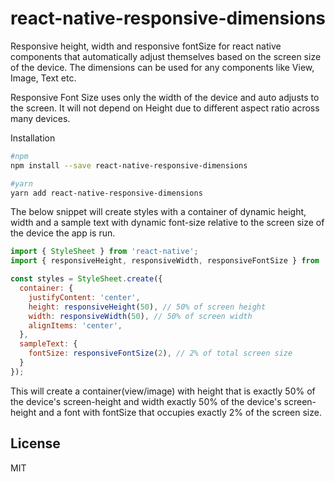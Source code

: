 # react-native-responsive-dimensions

Responsive height, width and responsive fontSize for react native components that automatically adjust themselves based on the screen size of the device. The dimensions can be used for any components like View, Image, Text etc.

Responsive Font Size uses only the width of the device and auto adjusts to the screen. It will not depend on Height due to different aspect ratio across many devices.

Installation
```sh
#npm
npm install --save react-native-responsive-dimensions

#yarn
yarn add react-native-responsive-dimensions
```

The below snippet will create styles with a container of dynamic height, width and a sample text with dynamic font-size relative to the screen size of the device the app is run.

```js
import { StyleSheet } from 'react-native';
import { responsiveHeight, responsiveWidth, responsiveFontSize } from 'react-native-responsive-dimensions';

const styles = StyleSheet.create({
  container: {
    justifyContent: 'center',
    height: responsiveHeight(50), // 50% of screen height
    width: responsiveWidth(50), // 50% of screen width
    alignItems: 'center',
  },
  sampleText: {
    fontSize: responsiveFontSize(2), // 2% of total screen size
  }
});
```

This will create a container(view/image) with height that is exactly 50% of the device's screen-height and width exactly 50% of the device's screen-height and a font with fontSize that occupies exactly 2% of the screen size.

License
----

MIT
